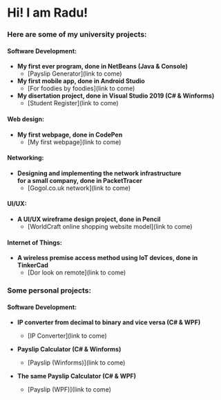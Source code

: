 <h1> Hi! I am Radu! </h1>

<h3> Here are some of my university projects: </h3>

<h4> Software Development: </h4>

- <b> My first ever program, done in NetBeans (Java & Console) </b>
	- [Payslip Generator](link to come)
- <b> My first mobile app, done in Android Studio </b>
	- [For foodies by foodies](link to come)
- <b> My disertation project, done in Visual Studio 2019 (C# & Winforms) </b>
	- [Student Register](link to come)

<h4> Web design: </h4>

- <b> My first webpage, done in CodePen </b>
	- [My first webpage](link to come)

<h4> Networking: </h4>

- <b> Designing and implementing the network infrastructure <br/> 
      for a small company, done in PacketTracer </b>
	- [Gogol.co.uk network](link to come)
	
<h4> UI/UX: </h4>

- <b> A UI/UX wireframe design project, done in Pencil </b>
	- [WorldCraft online shopping website model](link to come)
	
<h4> Internet of Things: </h4>

- <b> A wireless premise access method using IoT devices, done in TinkerCad </b>
	- [Dor look on remote](link to come)

<h3> Some personal projects: </h3>

<h4> Software Development: </h4>

- <b> IP converter from decimal to binary and vice versa (C# & WPF) </b>
	- [IP Converter](link to come)

- <b> Payslip Calculator (C# & Winforms) </b>
	- [Payslip (Winforms)](link to come)

- <b> The same Payslip Calculator (C# & WPF) </b>
	- [Payslip (WPF)](link to come)
